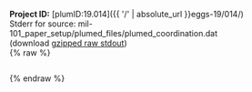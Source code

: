 **Project ID:** [plumID:19.014]({{ '/' | absolute_url }}eggs-19/014/)  
Stderr for source:  mil-101_paper_setup/plumed_files/plumed_coordination.dat   
(download [gzipped raw stdout](plumed_coordination.dat.plumed_master.stdout.txt.gz))  
{% raw %}
<pre>
</pre>
{% endraw %}
